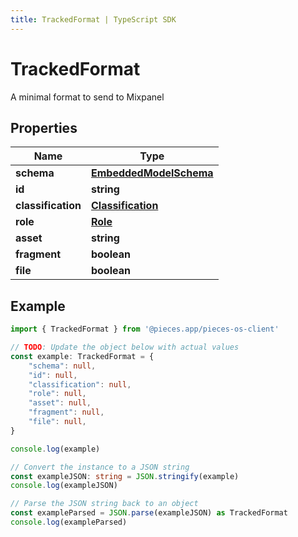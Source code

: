 ```yaml
---
title: TrackedFormat | TypeScript SDK
---
```



# TrackedFormat

A minimal format to send to Mixpanel

## Properties

Name | Type
------------ | -------------
**schema** | [**EmbeddedModelSchema**](EmbeddedModelSchema)
**id** | **string**
**classification** | [**Classification**](Classification)
**role** | [**Role**](Role)
**asset** | **string**
**fragment** | **boolean**
**file** | **boolean**

## Example

```typescript
import { TrackedFormat } from '@pieces.app/pieces-os-client'

// TODO: Update the object below with actual values
const example: TrackedFormat = {
    "schema": null,
    "id": null,
    "classification": null,
    "role": null,
    "asset": null,
    "fragment": null,
    "file": null,
}

console.log(example)

// Convert the instance to a JSON string
const exampleJSON: string = JSON.stringify(example)
console.log(exampleJSON)

// Parse the JSON string back to an object
const exampleParsed = JSON.parse(exampleJSON) as TrackedFormat
console.log(exampleParsed)
```


